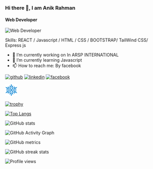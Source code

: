 ### Hi there 👋, I am Anik Rahman
#### Web Developer
![Web Developer](https://images.pexels.com/photos/270348/pexels-photo-270348.jpeg?auto=compress&cs=tinysrgb&w=1260&h=750&dpr=1)


Skills:  REACT / Javascript / HTML / CSS / BOOTSTRAP/ TailWind CSS/ Express js

- 🔭 I’m currently working on In ARSP INTERNATIONAL 
- 🌱 I’m currently learning Javascript 
- 📫 How to reach me: By facebook 


[<img src='https://cdn.jsdelivr.net/npm/simple-icons@3.0.1/icons/github.svg' alt='github' height='40'>](https://github.com/anikrahman2)  [<img src='https://cdn.jsdelivr.net/npm/simple-icons@3.0.1/icons/linkedin.svg' alt='linkedin' height='40'>](https://www.linkedin.com/in/anikrahman247/)  [<img src='https://cdn.jsdelivr.net/npm/simple-icons@3.0.1/icons/facebook.svg' alt='facebook' height='40'>](https://www.facebook.com/anikrahman247)  

<a href='https://archiveprogram.github.com/'><img src='https://raw.githubusercontent.com/acervenky/animated-github-badges/master/assets/acbadge.gif' width='40' height='40'></a> 

[![trophy](https://github-profile-trophy.vercel.app/?username=anikrahman2)](https://github.com/ryo-ma/github-profile-trophy)

[![Top Langs](https://github-readme-stats.vercel.app/api/top-langs/?username=anikrahman2)](https://github.com/anuraghazra/github-readme-stats)

![GitHub stats](https://github-readme-stats.vercel.app/api?username=anikrahman2&show_icons=true&count_private=true)  

![GitHub Activity Graph](https://activity-graph.herokuapp.com/graph?username=anikrahman2)  

![GitHub metrics](https://metrics.lecoq.io/anikrahman2)  

![GitHub streak stats](https://streak-stats.demolab.com/?user=anikrahman2)  

![Profile views](https://gpvc.arturio.dev/anikrahman2)  
